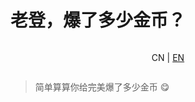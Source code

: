 # 老登，爆了多少金币？

<div style="display: flex; justify-content: center;">

CN | [EN](/README_en.md)

</div>

> 简单算算你给完美爆了多少金币 😋

